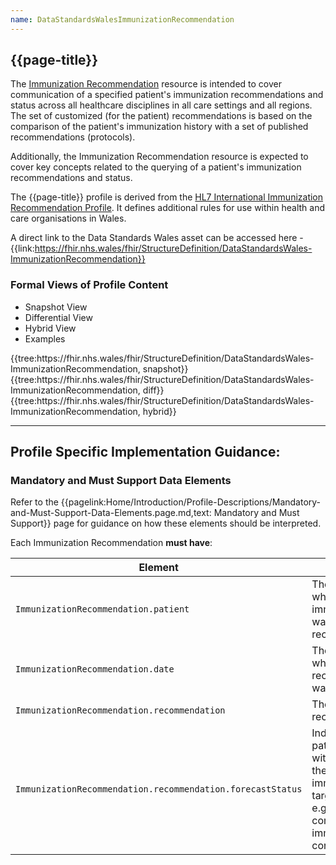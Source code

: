 ```yaml
---
name: DataStandardsWalesImmunizationRecommendation
---
```


## {{page-title}}

The [Immunization Recommendation](https://www.hl7.org/fhir/r4/immunizationrecommendation.html) resource is intended to cover communication of a specified patient's immunization recommendations and status across all healthcare disciplines in all care settings and all regions. The set of customized (for the patient) recommendations is based on the comparison of the patient's immunization history with a set of published recommendations (protocols).

Additionally, the Immunization Recommendation resource is expected to cover key concepts related to the querying of a patient's immunization recommendations and status.

The {{page-title}} profile is derived from the [HL7 International Immunization Recommendation Profile](https://www.hl7.org/fhir/R4/immunizationrecommendation.html). It defines additional rules for use within health and care organisations in Wales.

A direct link to the Data Standards Wales asset can be accessed here - {{link:https://fhir.nhs.wales/fhir/StructureDefinition/DataStandardsWales-ImmunizationRecommendation}}

### Formal Views of Profile Content
<div class="tab-wrap">
  <ul class="tab-head">
    <li class="tablink tab-active" onclick="openCity(this,'tabsnap')" data-target="tabsnap">
      Snapshot View
    </li>
    <li class="tablink" onclick="openCity(this,'tabdiff')" data-target="tabdiff">
      Differential View
    </li>
    <li class="tablink" onclick="openCity(this,'tabhybrid')" data-target="tabhybrid">
      Hybrid View
    </li>
    <li class="tablink" onclick="openCity(this,'tabeg')" data-target="tabeg">
      Examples
    </li>    
  </ul>
  <div class="tab-main">
    <div id="tabsnap" class="tabcontent active">      
      {{tree:https://fhir.nhs.wales/fhir/StructureDefinition/DataStandardsWales-ImmunizationRecommendation, snapshot}}
    </div>
    <div id="tabdiff" class="tabcontent">
      {{tree:https://fhir.nhs.wales/fhir/StructureDefinition/DataStandardsWales-ImmunizationRecommendation, diff}}
  </div>
    <div id="tabhybrid" class="tabcontent">
      {{tree:https://fhir.nhs.wales/fhir/StructureDefinition/DataStandardsWales-ImmunizationRecommendation, hybrid}}
  </div>
  <div id="tabeg" class="tabcontent">
  </div>    
</div>

---

## Profile Specific Implementation Guidance: ##

### Mandatory and Must Support Data Elements
Refer to the {{pagelink:Home/Introduction/Profile-Descriptions/Mandatory-and-Must-Support-Data-Elements.page.md,text: Mandatory and Must Support}} page for guidance on how these elements should be interpreted.

Each Immunization Recommendation **must have**:

|Element|Reason|
|-|-|
|`ImmunizationRecommendation.patient`|The patient for whom the immunisation was recommended.|
|`ImmunizationRecommendation.date`|The date on which the recommendation was made.|
|`ImmunizationRecommendation.recommendation`|The nature of the recommendation.|
|`ImmunizationRecommendation.recommendation.forecastStatus`|Indicates the patient status with respect to the path to immunity for the target disease, e.g. due, complete, immune, or contraindicated.|